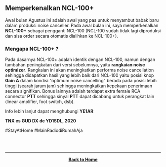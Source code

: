 ## Memperkenalkan NCL-100+

Awal bulan Agustus ini adalah awal yang pas untuk menyambut babak baru dalam produksi noise canceller. Pada awal bulan ini, saya memperkenalkan **NCL-100+** sebagai pengganti NCL-100 (NCL-100 sudah tidak lagi diproduksi dan sisa order secara otomatis dialihkan ke NCL-100+). 

### Mengapa NCL-100+ ?
Pada dasarnya NCL-100+ adalah identik dengan NCL-100, namun dengan tambahan peningkatan dari versi sebelumnya, yaitu **rangkaian noise optimizer**. Rangkaian ini akan meningkatkan performa noise cancellation sehingga didapatkan hasil yang lebih baik dari NCL-100 yaitu posisi knop **Gain A** dalam kondisi "optimum noise cancelling" berada pada posisi lebih tinggi (searah jarum jam) sehingga meningkatkan kepekaan penerimaan secara signifikan. 
Bonus lainnya adalah terdapat extra female RCA connector **PTT** sehingga sinyal **PTT** dapat dicabang untuk perangkat lain (linear amplifier, foot switch, dsb).

Info lebih lanjut dapat menghubungi **YE1AR** 

**TNX es GUD DX**
**de YD1SDL, 2020**

#StayAtHome #MainRadiodiRumahAja

<br><br>
****
<p align="center">
  <a href="https://handiko.github.io/MyBlog/"> <b>Back to Home</b> </a>
  <br>
</p>
